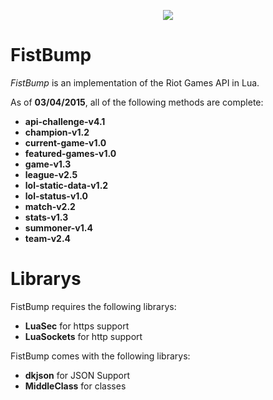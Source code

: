 <p align="center">
  <img src="https://i.imgur.com/fhsETUZ.png"/>
</p>

# FistBump


*FistBump* is an implementation of the Riot Games API in Lua.

As of **03/04/2015**, all of the following methods are complete:

* **api-challenge-v4.1**
* **champion-v1.2**
* **current-game-v1.0**
* **featured-games-v1.0**
* **game-v1.3**
* **league-v2.5**
* **lol-static-data-v1.2**
* **lol-status-v1.0**
* **match-v2.2**
* **stats-v1.3**
* **summoner-v1.4**
* **team-v2.4**

# Librarys
FistBump requires the following librarys:
* **LuaSec** for https support
* **LuaSockets** for http support

FistBump comes with the following librarys: 

* **dkjson** for JSON Support
* **MiddleClass** for classes
